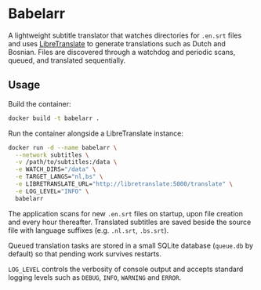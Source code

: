 # Babelarr

A lightweight subtitle translator that watches directories for `.en.srt` files and uses [LibreTranslate](https://libretranslate.com/) to generate translations such as Dutch and Bosnian. Files are discovered through a watchdog and periodic scans, queued, and translated sequentially.

## Usage

Build the container:

```bash
docker build -t babelarr .
```

Run the container alongside a LibreTranslate instance:

```bash
docker run -d --name babelarr \
  --network subtitles \
  -v /path/to/subtitles:/data \
  -e WATCH_DIRS="/data" \
  -e TARGET_LANGS="nl,bs" \
  -e LIBRETRANSLATE_URL="http://libretranslate:5000/translate" \
  -e LOG_LEVEL="INFO" \
  babelarr
```

The application scans for new `.en.srt` files on startup, upon file creation and every hour thereafter. Translated subtitles are saved beside the source file with language suffixes (e.g. `.nl.srt`, `.bs.srt`).

Queued translation tasks are stored in a small SQLite database (`queue.db` by default) so that pending work survives restarts.

`LOG_LEVEL` controls the verbosity of console output and accepts standard logging levels such as `DEBUG`, `INFO`, `WARNING` and `ERROR`.

